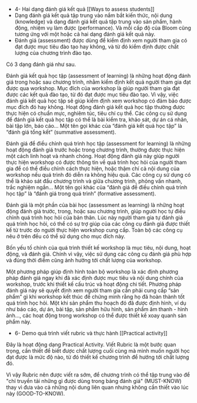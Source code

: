 - 4- Hai dạng đánh giá kết quả [[Ways to assess students]]
- Dạng đánh giá kết quả tập trung vào nắm bắt kiến thức, nội dung (knowledge) và dạng đánh giá kết quả tập trung vào sản phẩm, hành động, nhiệm vụ làm được (performance). Và mỗi cấp độ của Bloom cũng tương ứng với một hoặc cả hai dạng đánh giá kết quả này.
- Đánh giá (assessment) được dùng để kiểm định xem người tham gia có đạt được mục tiêu đào tạo hay không, và từ đó kiểm định được chất lượng của chương trình đào tạo.

Có 3 dạng đánh giá như sau.

Đánh giá kết quả học tập (assessment of learning) là những hoạt động đánh giá trong hoặc sau chương trình, nhằm kiểm định kết quả người tham gia đạt được qua workshop. Mục đích của workshop là giúp người tham gia đạt được các kết quả đào tạo, từ đó đạt được mục tiêu đào tạo. Vì vậy, việc đánh giá kết quả học tập sẽ giúp kiểm định xem workshop có đảm bảo được mục đích đó hay không. Hoạt động đánh giá kết quả học tập thường được thực hiện có chuẩn mực, nghiêm túc, tiêu chí cụ thể. Các công cụ sử dụng để đánh giá kết quả học tập có thể là bài kiểm tra, khảo sát, dự án cá nhân, bài tập lớn, báo cáo… Một tên gọi khác của “đánh giá kết quả học tập” là “đánh giá tổng kết” (summative assessment).

Đánh giá để điều chỉnh quá trình học tập (assessment for learning) là những hoạt động đánh giá trước hoặc trong chương trình, thường được thực hiện một cách linh hoạt và nhanh chóng. Hoạt động đánh giá này giúp người thực hiện workshop có được thông tin về quá trình học hỏi của người tham gia để có thể điều chỉnh cách thực hiện, hoặc thậm chí cả nội dung của workshop nếu quá trình đó diễn ra không hiệu quả. Các công cụ sử dụng có thể là khảo sát đầu chương trình và giữa chương trình, phỏng vấn nhanh, trắc nghiệm ngắn… Một tên gọi khác của “đánh giá để điều chỉnh quá trình học tập” là “đánh giá trong quá trình” (formative assessment).

Đánh giá là một phần của bài học (assessment as learning) là những hoạt động đánh giá trước, trong, hoặc sau chương trình, giúp người học tự điều chỉnh quá trình học hỏi của bản thân. Lúc này người tham gia tự đánh giá quá trình học hỏi, có thể có sự trợ giúp của các công cụ đánh giá được thiết kế từ trước do người thực hiện workshop cung cấp. Toàn bộ các công cụ nêu ở trên đều có thể sử dụng cho mục đích này.

Bốn yếu tố chính của quá trình thiết kế workshop là mục tiêu, nội dung, hoạt động, và đánh giá. Chính vì vậy, việc sử dụng các công cụ đánh giá phù hợp và đúng thời điểm cũng ảnh hưởng tới chất lượng của workshop.

Một phương pháp giúp định hình toàn bộ workshop là xác định phương pháp đánh giá ngay khi đã xác định được mục tiêu và nội dung chính của workshop, trước khi thiết kế cấu trúc và hoạt động chi tiết. Phương pháp đánh giá này sẽ quyết định xem người tham gia cần phải cung cấp “sản phẩm” gì khi workshop kết thúc để chứng minh rằng họ đã hoàn thành tốt quá trình học hỏi. Một khi sản phẩm thu hoạch đó đã được định hình, ví dụ như báo cáo, dự án, bài tập, sản phẩm hữu hình, sản phẩm âm thanh - hình ảnh…, các hoạt động trong workshop có thể được thiết kế xoay quanh sản phẩm này.
- 6- Demo quá trình viết rubric và thực hành [[Practical activity]]

Đây là hoạt động dạng Practical Activity. Viết Rubric là một bước quan trọng, cần thiết để biết được chất lượng cuối cùng mà mình muốn người học đạt được là mức độ nào, từ đó thiết kế chương trình để hướng tới chất lượng đó.

Vì vậy Rubric nên được viết ra sớm, để chương trình có thể tập trung vào để "chỉ truyền tải những gì được dùng trong bảng đánh giá" (MUST-KNOW) thay vì đưa vào cả những nội dung liên quan nhưng không cần thiết vào lúc này (GOOD-TO-KNOW).
